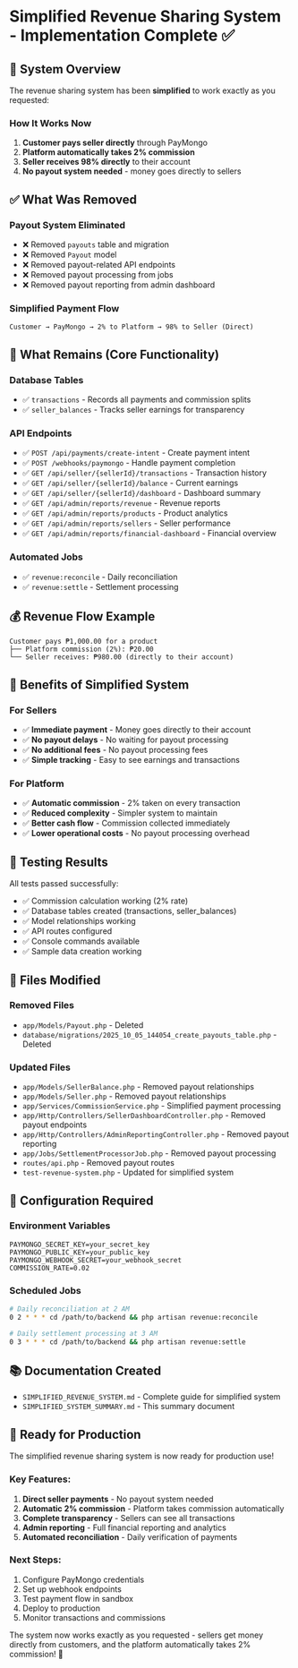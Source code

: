 # Simplified Revenue Sharing System - Implementation Complete ✅

## 🎯 System Overview

The revenue sharing system has been **simplified** to work exactly as you requested:

### How It Works Now
1. **Customer pays seller directly** through PayMongo
2. **Platform automatically takes 2% commission**
3. **Seller receives 98% directly** to their account
4. **No payout system needed** - money goes directly to sellers

## ✅ What Was Removed

### Payout System Eliminated
- ❌ Removed `payouts` table and migration
- ❌ Removed `Payout` model
- ❌ Removed payout-related API endpoints
- ❌ Removed payout processing from jobs
- ❌ Removed payout reporting from admin dashboard

### Simplified Payment Flow
```
Customer → PayMongo → 2% to Platform → 98% to Seller (Direct)
```

## 🚀 What Remains (Core Functionality)

### Database Tables
- ✅ `transactions` - Records all payments and commission splits
- ✅ `seller_balances` - Tracks seller earnings for transparency

### API Endpoints
- ✅ `POST /api/payments/create-intent` - Create payment intent
- ✅ `POST /webhooks/paymongo` - Handle payment completion
- ✅ `GET /api/seller/{sellerId}/transactions` - Transaction history
- ✅ `GET /api/seller/{sellerId}/balance` - Current earnings
- ✅ `GET /api/seller/{sellerId}/dashboard` - Dashboard summary
- ✅ `GET /api/admin/reports/revenue` - Revenue reports
- ✅ `GET /api/admin/reports/products` - Product analytics
- ✅ `GET /api/admin/reports/sellers` - Seller performance
- ✅ `GET /api/admin/reports/financial-dashboard` - Financial overview

### Automated Jobs
- ✅ `revenue:reconcile` - Daily reconciliation
- ✅ `revenue:settle` - Settlement processing

## 💰 Revenue Flow Example

```
Customer pays ₱1,000.00 for a product
├── Platform commission (2%): ₱20.00
└── Seller receives: ₱980.00 (directly to their account)
```

## 🎉 Benefits of Simplified System

### For Sellers
- ✅ **Immediate payment** - Money goes directly to their account
- ✅ **No payout delays** - No waiting for payout processing
- ✅ **No additional fees** - No payout processing fees
- ✅ **Simple tracking** - Easy to see earnings and transactions

### For Platform
- ✅ **Automatic commission** - 2% taken on every transaction
- ✅ **Reduced complexity** - Simpler system to maintain
- ✅ **Better cash flow** - Commission collected immediately
- ✅ **Lower operational costs** - No payout processing overhead

## 🧪 Testing Results

All tests passed successfully:
- ✅ Commission calculation working (2% rate)
- ✅ Database tables created (transactions, seller_balances)
- ✅ Model relationships working
- ✅ API routes configured
- ✅ Console commands available
- ✅ Sample data creation working

## 📁 Files Modified

### Removed Files
- `app/Models/Payout.php` - Deleted
- `database/migrations/2025_10_05_144054_create_payouts_table.php` - Deleted

### Updated Files
- `app/Models/SellerBalance.php` - Removed payout relationships
- `app/Models/Seller.php` - Removed payout relationships
- `app/Services/CommissionService.php` - Simplified payment processing
- `app/Http/Controllers/SellerDashboardController.php` - Removed payout endpoints
- `app/Http/Controllers/AdminReportingController.php` - Removed payout reporting
- `app/Jobs/SettlementProcessorJob.php` - Removed payout processing
- `routes/api.php` - Removed payout routes
- `test-revenue-system.php` - Updated for simplified system

## 🔧 Configuration Required

### Environment Variables
```env
PAYMONGO_SECRET_KEY=your_secret_key
PAYMONGO_PUBLIC_KEY=your_public_key
PAYMONGO_WEBHOOK_SECRET=your_webhook_secret
COMMISSION_RATE=0.02
```

### Scheduled Jobs
```bash
# Daily reconciliation at 2 AM
0 2 * * * cd /path/to/backend && php artisan revenue:reconcile

# Daily settlement processing at 3 AM
0 3 * * * cd /path/to/backend && php artisan revenue:settle
```

## 📚 Documentation Created

- `SIMPLIFIED_REVENUE_SYSTEM.md` - Complete guide for simplified system
- `SIMPLIFIED_SYSTEM_SUMMARY.md` - This summary document

## 🚀 Ready for Production

The simplified revenue sharing system is now ready for production use! 

### Key Features:
1. **Direct seller payments** - No payout system needed
2. **Automatic 2% commission** - Platform takes commission automatically
3. **Complete transparency** - Sellers can see all transactions
4. **Admin reporting** - Full financial reporting and analytics
5. **Automated reconciliation** - Daily verification of payments

### Next Steps:
1. Configure PayMongo credentials
2. Set up webhook endpoints
3. Test payment flow in sandbox
4. Deploy to production
5. Monitor transactions and commissions

The system now works exactly as you requested - sellers get money directly from customers, and the platform automatically takes 2% commission! 🎯







